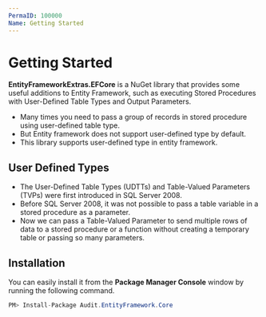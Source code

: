 ```yaml
---
PermaID: 100000
Name: Getting Started
---
```


# Getting Started

**EntityFrameworkExtras.EFCore** is a NuGet library that provides some useful additions to Entity Framework, such as executing Stored Procedures with User-Defined Table Types and Output Parameters.

 - Many times you need to pass a group of records in stored procedure using user-defined table type. 
 - But Entity framework does not support user-defined type by default. 
 - This library supports user-defined type in entity framework.

## User Defined Types

 - The User-Defined Table Types (UDTTs) and Table-Valued Parameters (TVPs) were first introduced in SQL Server 2008.
 - Before SQL Server 2008, it was not possible to pass a table variable in a stored procedure as a parameter.
 - Now we can pass a Table-Valued Parameter to send multiple rows of data to a stored procedure or a function without creating a temporary table or passing so many parameters.

## Installation

You can easily install it from the **Package Manager Console** window by running the following command.

```csharp
PM> Install-Package Audit.EntityFramework.Core
```
